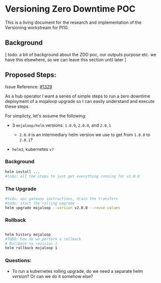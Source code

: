 # Versioning Zero Downtime POC

This is a living document for the research and implementation of the Versioning workstream for PI10.

## Background
[
  todo: a bit of background about the ZDD poc, our outputs purpose etc.
  we have this elsewhere, so we can leave this section until later
]


## Proposed Steps:

Issue Reference: [#1329](https://github.com/mojaloop/project/issues/1329)

As a hub operator I want a series of simple steps to run a zero downtime deployment of a mojaloop upgrade so I can easily understand and execute these steps.


For simplicty, let's assume the following:
  - 3 `mojaloop/helm` versions: `1.0.0`, `2.0.0`, and `2.0.1`
    - `2.0.0` is an intermediary helm version we use to get from `1.0.0` to `2.0.1`?


  - `helm3`, kubernetes `v?`

### Background
```bash
helm install ...
#todo: all the steps to just get everything running for v1.0.0
```

### The Upgrade

```bash
#todo: api gateway instructions, drain the transfers
#todo: start the rolling upgrade
helm upgrade mojaloop --version v2.0.0 --reuse-values

```

### Rollback
```bash

helm history mojaloop
#TODO: how do we perform a rollback
# Rollback to revision 1
helm rollback mojaloop 1 
```


### Questions:
- To run a kubernetes rolling upgrade, do we need a separate helm _version_? Or can we do it somehow else?